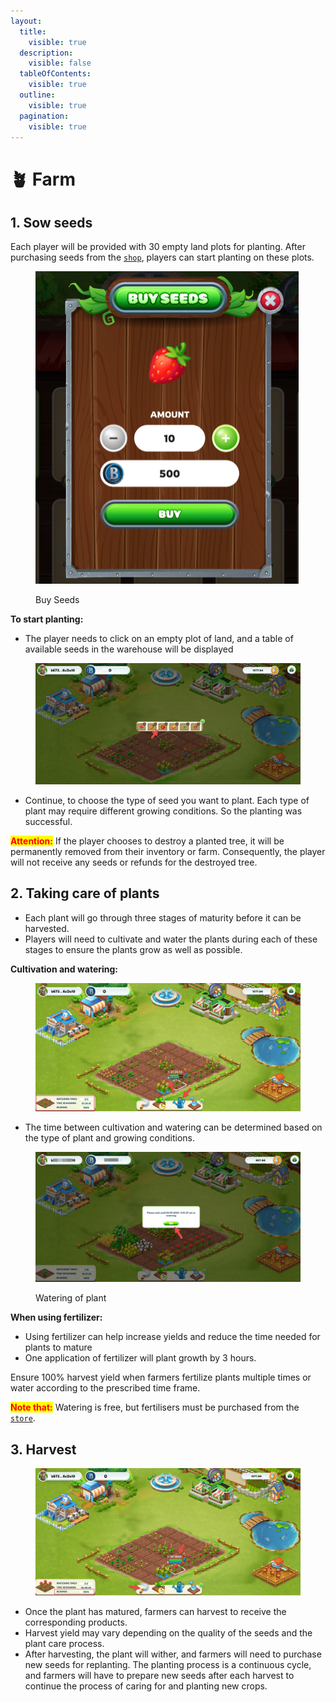 ```yaml
---
layout:
  title:
    visible: true
  description:
    visible: false
  tableOfContents:
    visible: true
  outline:
    visible: true
  pagination:
    visible: true
---
```


# 🪴 Farm

## 1. Sow seeds

Each player will be provided with 30 empty land plots for planting. After purchasing seeds from the [`shop`](shop.md), players can start planting on these plots.

<figure><img src="../../.gitbook/assets/buyseed.png" alt=""><figcaption><p>Buy Seeds</p></figcaption></figure>

**To start planting:**

* The player needs to click on an empty plot of land, and a table of available seeds in the warehouse will be displayed

<figure><img src="../../.gitbook/assets/Sow.png" alt=""><figcaption></figcaption></figure>

* Continue, to choose the type of seed you want to plant. Each type of plant may require different growing conditions. So the planting was successful.

<mark style="color:red;">**Attention:**</mark> If the player chooses to destroy a planted tree, it will be permanently removed from their inventory or farm. Consequently, the player will not receive any seeds or refunds for the destroyed tree.

## **2. Taking care of plants**

* Each plant will go through three stages of maturity before it can be harvested.
* Players will need to cultivate and water the plants during each of these stages to ensure the plants grow as well as possible.

**Cultivation and watering:**

<figure><img src="../../.gitbook/assets/Taking care of plant.png" alt=""><figcaption></figcaption></figure>

* The time between cultivation and watering can be determined based on the type of plant and growing conditions.

<figure><img src="../../.gitbook/assets/watering.png" alt=""><figcaption><p>Watering of plant</p></figcaption></figure>

**When using fertilizer:**&#x20;

* Using fertilizer can help increase yields and reduce the time needed for plants to mature
* One application of fertilizer will plant growth by 3 hours.

Ensure 100% harvest yield when farmers fertilize plants multiple times or water according to the prescribed time frame.

<mark style="color:red;">**Note that:**</mark> Watering is free, but fertilisers must be purchased from the [`store`](shop.md).

## 3. Harvest

<figure><img src="../../.gitbook/assets/harvest.png" alt=""><figcaption></figcaption></figure>

* Once the plant has matured, farmers can harvest to receive the corresponding products.
* Harvest yield may vary depending on the quality of the seeds and the plant care process.
* After harvesting, the plant will wither, and farmers will need to purchase new seeds for replanting. The planting process is a continuous cycle, and farmers will have to prepare new seeds after each harvest to continue the process of caring for and planting new crops.

